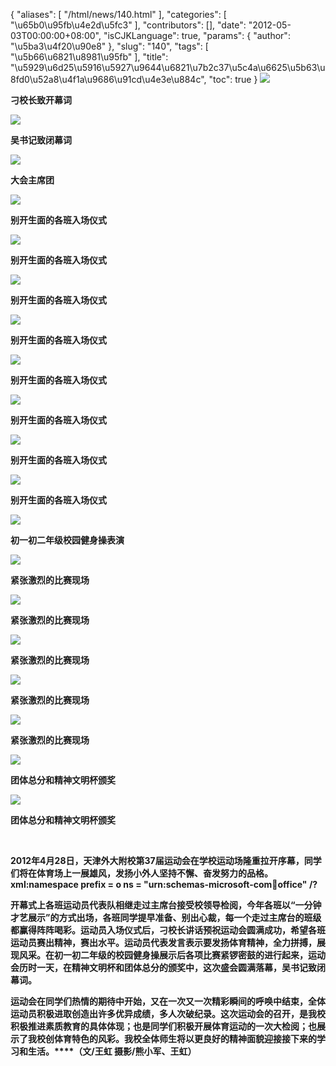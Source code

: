 {
    "aliases": [
        "/html/news/140.html"
    ],
    "categories": [
        "\u65b0\u95fb\u4e2d\u5fc3"
    ],
    "contributors": [],
    "date": "2012-05-03T00:00:00+08:00",
    "isCJKLanguage": true,
    "params": {
        "author": "\u5ba3\u4f20\u90e8"
    },
    "slug": "140",
    "tags": [
        "\u5b66\u6821\u8981\u95fb"
    ],
    "title": "\u5929\u6d25\u5916\u5927\u9644\u6821\u7b2c37\u5c4a\u6625\u5b63\u8fd0\u52a8\u4f1a\u9686\u91cd\u4e3e\u884c",
    "toc": true
}
**![](https://cdn.tfls.online/mirror/full/c1dd738cafb409d7ce433c4e7756d913f3bce81d.jpg)**

**刁校长致开幕词**

**![](https://cdn.tfls.online/mirror/full/b0efa7d77d510f73063c0bf83fef7968cd757fbb.jpg)**

**吴书记致闭幕词**

**![](https://cdn.tfls.online/mirror/full/e19c0392f953c8ea153de8aea29a9572c5d59f57.jpg)**

**大会主席团**

**![](https://cdn.tfls.online/mirror/full/b6385073bb4bf122cf723fac901a296cfbc13ddc.jpg)**

**别开生面的各班入场仪式**

**![](https://cdn.tfls.online/mirror/full/6a6a16cb1452356264c776f6e5d70d0e32df05f4.jpg)**

**别开生面的各班入场仪式**

**![](https://cdn.tfls.online/mirror/full/c617bdd0f58b7c8aa7960c49991793d1afa92880.jpg)**

**别开生面的各班入场仪式**

**![](https://cdn.tfls.online/mirror/full/3cb364f3e13e358bb843915cd0c7a3188d7e7b5a.jpg)**

**别开生面的各班入场仪式**

**![](https://cdn.tfls.online/mirror/full/24b56ac6714b8b6a05a186178026b2f463856a5a.jpg)**

**别开生面的各班入场仪式**

**![](https://cdn.tfls.online/mirror/full/564aab31423d1b024f97fcb4b4f3c0222e228b3e.jpg)**

**别开生面的各班入场仪式**

**![](https://cdn.tfls.online/mirror/full/e4d75932e26469baff0d79846959b996789f7e27.jpg)**

**别开生面的各班入场仪式**

**![](https://cdn.tfls.online/mirror/full/18ca4815ce4eb029c66c0efa492a532f6763c043.jpg)**

**别开生面的各班入场仪式**

**![](https://cdn.tfls.online/mirror/full/f704563be2272612ec52cd873b97bb20837de68c.jpg)**

**初一初二年级校园健身操表演**

**![](https://cdn.tfls.online/mirror/full/aa83363a5c965acd46633981cde7020b594c974d.jpg)**

**紧张激烈的比赛现场**

**![](https://cdn.tfls.online/mirror/full/0fcbcb499724a6b42f9c0ec9e4b688d0fffd445f.jpg)**

**紧张激烈的比赛现场**

**![](https://cdn.tfls.online/mirror/full/ae9208311d804a8f3ba56fa9d51a68ba4645ac45.jpg)**

**紧张激烈的比赛现场**

**![](https://cdn.tfls.online/mirror/full/25fa5e407d2dc82f90590f054e1f9d65cf0b1654.jpg)**

**紧张激烈的比赛现场**

**![](https://cdn.tfls.online/mirror/full/bb4ac87249cd42299de8c9cd57f038b6c81258f6.jpg)**

**紧张激烈的比赛现场**

**![](https://cdn.tfls.online/mirror/full/b34ea266dc4cceac9050f567087d356393016935.jpg)**

**团体总分和精神文明杯颁奖**

**![](https://cdn.tfls.online/mirror/full/b5add0757525b8745e26069c0f01b1d67ad76ca9.jpg)**

**团体总分和精神文明杯颁奖**

 

**2012年4月28日，天津外大附校第37届运动会在学校运动场隆重拉开序幕，同学们将在体育场上一展雄风，发扬小外人坚持不懈、奋发努力的品格。xml:namespace prefix = o ns = "urn:schemas-microsoft-com:office:office" /?**

**开幕式上各班运动员代表队相继走过主席台接受校领导检阅，今年各班以“一分钟才艺展示”的方式出场，各班同学提早准备、别出心裁，每一个走过主席台的班级都赢得阵阵喝彩。运动员入场仪式后，刁校长讲话预祝运动会圆满成功，希望各班运动员赛出精神，赛出水平。运动员代表发言表示要发扬体育精神，全力拼搏，展现风采。在初一初二年级的校园健身操展示后各项比赛紧锣密鼓的进行起来，运动会历时一天，在精神文明杯和团体总分的颁奖中，这次盛会圆满落幕，吴书记致闭幕词。**

**运动会在同学们热情的期待中开始，又在一次又一次精彩瞬间的呼唤中结束，全体运动员积极进取创造出许多优异成绩，多人次破纪录。这次运动会的召开，是我校积极推进素质教育的具体体现；也是同学们积极开展体育运动的一次大检阅；也展示了我校创体育特色的风彩。我校全体师生将以更良好的精神面貌迎接接下来的学习和生活。****（文/王虹 摄影/熊小军、王虹）**

